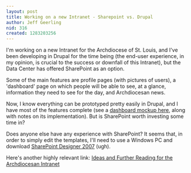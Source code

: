 ```yaml
---
layout: post
title: Working on a new Intranet - Sharepoint vs. Drupal
author: Jeff Geerling
nid: 316
created: 1283203256
---
```

<p>I&#39;m working on a new Intranet for the Archdiocese of St. Louis, and I&#39;ve been developing in Drupal for the time being (the end-user experience, in my opinion, is crucial to the success or downfall of this Intranet), but the Data Center has offered SharePoint as an option.</p>
<p>Some of the main features are profile pages (with pictures of users), a &#39;dashboard&#39; page on which people will be able to see, at a glance, information they need to see for the day, and Archdiocesan news.</p>
<p>Now, I know everything can be prototyped pretty easily in Drupal, and I have most of the features complete (see a <a href="http://archstldev.com/node/435">dashboard mockup here</a>, along with notes on its implementation). But is SharePoint worth investing some time in?</p>
<p>Does anyone else have any experience with SharePoint? It seems that, in order to simply edit the templates, I&#39;ll need to use a Windows PC and download <a href="http://www.microsoft.com/downloads/details.aspx?FamilyID=baa3ad86-bfc1-4bd4-9812-d9e710d44f42&amp;displaylang=en" rel="nofollow">SharePoint Designer 2007</a> (ugh).</p>
<p>Here&#39;s another highly relevant link: <a href="http://archstldev.com/node/374">Ideas and Further Reading for the Archdiocesan Intranet</a></p>
